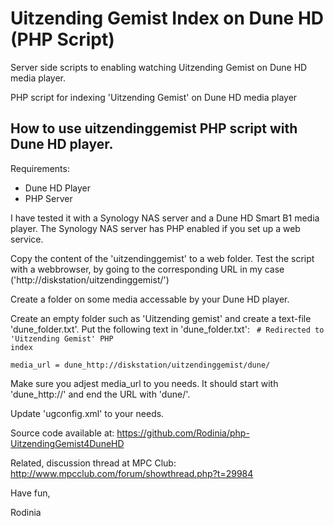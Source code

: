 Uitzending Gemist Index on Dune HD (PHP Script)
===============================================
Server side scripts to enabling watching Uitzending Gemist on Dune HD media player.

PHP script for indexing 'Uitzending Gemist' on Dune HD media player

## How to use uitzendinggemist PHP script with Dune HD player.
 
Requirements:
- Dune HD Player
- PHP Server

I have tested it with a Synology NAS server and a Dune HD Smart B1 media player.
The Synology NAS server has PHP enabled if you set up a web service.


Copy the content of the 'uitzendinggemist' to a web folder.
Test the script with a webbrowser, by going to the corresponding URL in my case ('http://diskstation/uitzendinggemist/')

Create a folder on some media accessable by your Dune HD player.

Create an empty folder such as 'Uitzending gemist' and create a text-file 'dune_folder.txt'. 
Put the following text in 'dune_folder.txt':
<code>
    # Redirected to 'Uitzending Gemist' PHP index  
    media_url = dune_http://diskstation/uitzendinggemist/dune/
</code>

Make sure you adjest media_url to you needs.
It should start with 'dune_http://' and end the URL with 'dune/'.

Update 'ugconfig.xml' to your needs.

Source code available at: https://github.com/Rodinia/php-UitzendingGemist4DuneHD

Related, discussion thread at MPC Club: http://www.mpcclub.com/forum/showthread.php?t=29984

Have fun,

Rodinia



